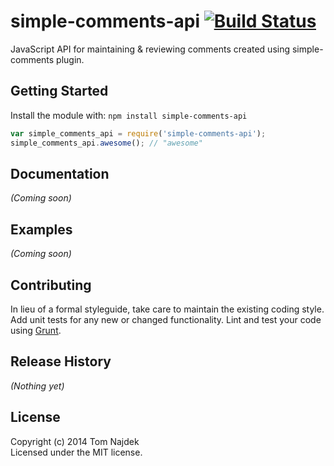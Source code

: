 # simple-comments-api [![Build Status](https://secure.travis-ci.org/tnajdek/simple-comments-api.png?branch=master)](http://travis-ci.org/tnajdek/simple-comments-api)

JavaScript API for maintaining & reviewing comments created using simple-comments plugin.

## Getting Started
Install the module with: `npm install simple-comments-api`

```javascript
var simple_comments_api = require('simple-comments-api');
simple_comments_api.awesome(); // "awesome"
```

## Documentation
_(Coming soon)_

## Examples
_(Coming soon)_

## Contributing
In lieu of a formal styleguide, take care to maintain the existing coding style. Add unit tests for any new or changed functionality. Lint and test your code using [Grunt](http://gruntjs.com/).

## Release History
_(Nothing yet)_

## License
Copyright (c) 2014 Tom Najdek  
Licensed under the MIT license.
